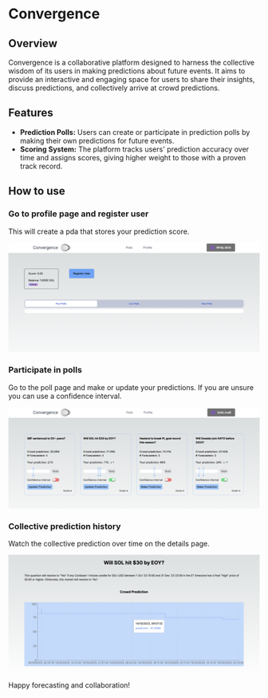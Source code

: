# Convergence

## Overview

Convergence is a collaborative platform designed to harness the collective wisdom of its users in making predictions about future events. It aims to provide an interactive and engaging space for users to share their insights, discuss predictions, and collectively arrive at crowd predictions.

## Features

- **Prediction Polls:** Users can create or participate in prediction polls by making their own predictions for future events.
- **Scoring System:** The platform tracks users' prediction accuracy over time and assigns scores, giving higher weight to those with a proven track record.



## How to use

### Go to profile page and register user

This will create a pda that stores your prediction score.

![register user](https://github.com/Web3-Builders-Alliance/convergence/blob/main/screenshots/register_user.png)


### Participate in polls

Go to the poll page and make or update your predictions. If you are unsure you can use a confidence interval.

![make prediction](https://github.com/Web3-Builders-Alliance/convergence/blob/main/screenshots/make_prediction.png)


### Collective prediction history

Watch the collective prediction over time on the details page.

![collective prediction](https://github.com/Web3-Builders-Alliance/convergence/blob/main/screenshots/view_collective_prediction.png)



Happy forecasting and collaboration!
